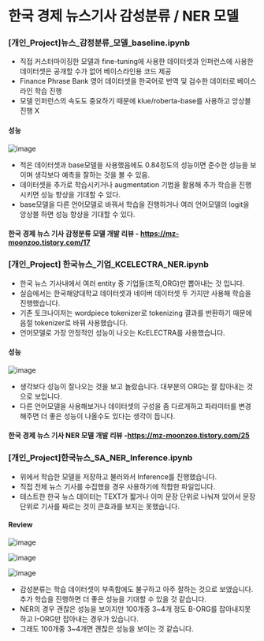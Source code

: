# 한국 경제 뉴스기사 감성분류 / NER 모델

### [개인_Project]뉴스_감정분류_모델_baseline.ipynb

- 직접 커스터마이징한 모델과 fine-tuning에 사용한 데이터셋과 인퍼런스에 사용한 데이터셋은 공개할 수가 없어 베이스라인용 코드 제공
- Finance Phrase Bank 영어 데이터셋을 한국어로 번역 및 검수한 데이터로 베이스라인 학습 진행
- 모델 인퍼런스의 속도도 중요하기 때문에 klue/roberta-base를 사용하고 앙상블 진행 X

#### 성능
![image](https://user-images.githubusercontent.com/103553532/218941730-ecc95c1e-9f8e-4979-a1fc-978b3e135549.png)

- 적은 데이터셋과 base모델을 사용했음에도 0.84정도의 성능이면 준수한 성능을 보이며 생각보다 예측을 잘하는 것을 볼 수 있음.
- 데이터셋을 추가로 학습시키거나 augmentation 기법을 활용해 추가 학습을 진행시키면 성능 향상을 기대할 수 있다.
- base모델을 다른 언어모델로 바꿔서 학습을 진행하거나 여러 언어모델의 logit을 앙상블 하면 성능 향상을 기대할 수 있다.

#### 한국 경제 뉴스 기사 감정분류 모델 개발 리뷰 - https://mz-moonzoo.tistory.com/17

### [개인_Project] 한국뉴스_기업_KCELECTRA_NER.ipynb

- 한국 뉴스 기사내에서 여러 entity 중 기업들(조직,ORG)만 뽑아내는 것 입니다.
- 실습에서는 한국해양대학교 데이터셋과 네이버 데이터셋 두 가지만 사용해 학습을 진행했습니다.
- 기존 토크나이저는 wordpiece tokenizer로 tokenizing 결과를 반환하기 때문에 음절 tokenizer로 바꿔 사용했습니다.
- 언어모델로 가장 안정적인 성능이 나오는 KcELECTRA를 사용했습니다.

#### 성능
![image](https://user-images.githubusercontent.com/103553532/218941607-2ab9ddfc-7e4b-4c1a-8b9b-f926021073ac.png)

- 생각보다 성능이 잘나오는 것을 보고 놀랐습니다. 대부분의 ORG는 잘 잡아내는 것으로 보입니다.
- 다른 언어모델을 사용해보거나 데이터셋의 구성을 좀 다르게하고 파라미터를 변경해주면 더 좋은 성능이 나올수도 있다는 생각이 듭니다. 

#### 한국 경제 뉴스 기사 NER 모델 개발 리뷰 -https://mz-moonzoo.tistory.com/25

### [개인_Project]한국뉴스_SA_NER_Inference.ipynb

- 위에서 학습한 모델을 저장하고 불러와서 Inference를 진행했습니다.
- 직접 전체 뉴스 기사를 수집했을 경우 사용하기에 적합한 파일입니다.
- 테스트한 한국 뉴스 데이터는 TEXT가 짧거나 이미 문장 단위로 나눠져 있어서 문장 단위로 기사를 짜르는 것이 큰효과를 보지는 못했습니다.

#### Review
![image](https://user-images.githubusercontent.com/103553532/218956086-d290cd00-35a6-4e1b-8ccd-883537521815.png)

![image](https://user-images.githubusercontent.com/103553532/218956210-bc31c5c8-ef06-434d-aae3-71319c90296b.png)

![image](https://user-images.githubusercontent.com/103553532/218956342-c0d758b3-ad86-4a6a-9c38-1d5a5b15c20f.png)


- 감성분류는 학습 데이터셋이 부족함에도 불구하고 아주 잘하는 것으로 보였습니다. 추가 학습을 진행하면 더 좋은 성능을 기대할 수 있을 것 같습니다.
- NER의 경우 괜찮은 성능을 보이지만 100개중 3~4개 정도 B-ORG를 잡아내지못하고 I-ORG만 잡아내는 경우가 있습니다.
- 그래도 100개중 3~4개면 괜찮은 성능을 보이는 것 같습니다.

